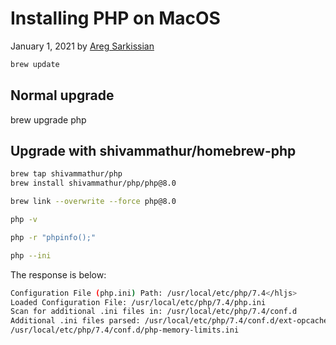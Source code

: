 # Installing PHP on MacOS

January 1, 2021 by [Areg Sarkissian](https://aregsar.com/about)

```bash
brew update
```

## Normal upgrade

brew upgrade php

## Upgrade with shivammathur/homebrew-php

```bash
brew tap shivammathur/php
brew install shivammathur/php/php@8.0
```

```bash
brew link --overwrite --force php@8.0

php -v
```

```bash
php -r "phpinfo();"
```

```bash
php --ini
```

The response is below:

```bash
Configuration File (php.ini) Path: /usr/local/etc/php/7.4</hljs>
Loaded Configuration File: /usr/local/etc/php/7.4/php.ini
Scan for additional .ini files in: /usr/local/etc/php/7.4/conf.d
Additional .ini files parsed: /usr/local/etc/php/7.4/conf.d/ext-opcache.ini,
/usr/local/etc/php/7.4/conf.d/php-memory-limits.ini
```
